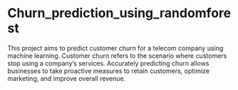 # Churn_prediction_using_randomforest
This project aims to predict customer churn for a telecom company using machine learning. Customer churn refers to the scenario where customers stop using a company’s services. Accurately predicting churn allows businesses to take proactive measures to retain customers, optimize marketing, and improve overall revenue.
